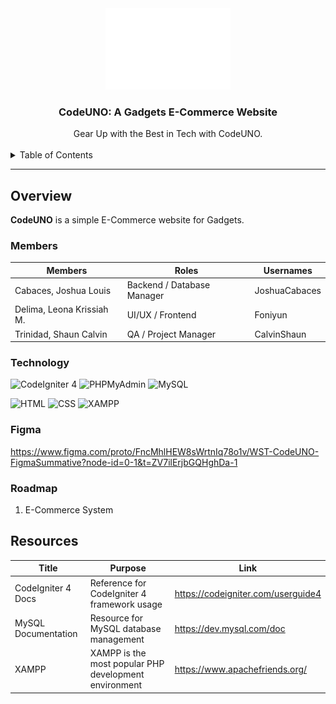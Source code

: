 <a name="readme-top"></a>

<br/>
<br/>

<div align="center">
  <a href="https://github.com/FEU-TECH-Code-Igniter/WST--CODE-UNO-SUMMATIVE">
    <img src="https://github.com/FEU-TECH-Code-Igniter/WST--CODE-UNO-SUMMATIVE/blob/main/codeUNO%20white.png" alt="codeUNO" width="200" height="130">
  </a>
  <h3 align="center">CodeUNO: A Gadgets E-Commerce Website</h3>
</div>

<div align="center">
  Gear Up with the Best in Tech with CodeUNO.
</div>

<br/>

<details>
  <summary>Table of Contents</summary>
  <ol>
    <li>
      <a href="#overview">Overview</a>
      <ol>
        <li><a href="#technology">Technology</a></li>
        <li><a href="#figma">Figma</a></li>
      </ol>
    </li>
    <li><a href="#roadmap">Roadmap</a></li>
    <li><a href="#resources">Resources</a></li>
  </ol>
</details>

---

## Overview

**CodeUNO** is a simple E-Commerce website for Gadgets.

### Members
| Members                        | Roles                     | Usernames         |
|--------------------------------|---------------------------|-------------------|
| Cabaces, Joshua Louis          | Backend / Database Manager| JoshuaCabaces     |
| Delima, Leona Krissiah M.      | UI/UX / Frontend          | Foniyun           |
| Trinidad, Shaun Calvin         | QA / Project Manager      | CalvinShaun       |



### Technology

![CodeIgniter 4](https://img.shields.io/badge/CodeIgniter-EE4623?style=for-the-badge&logo=codeigniter&logoColor=white)
![PHPMyAdmin](https://img.shields.io/badge/MyPHPAdmin-4479A1?style=for-the-badge&logo=phpmyadmin&logoColor=white)
![MySQL](https://img.shields.io/badge/MySQL-4479A1?style=for-the-badge&logo=mysql&logoColor=white)

![HTML](https://img.shields.io/badge/HTML-E34F26?style=for-the-badge&logo=html5&logoColor=white)
![CSS](https://img.shields.io/badge/CSS-1572B6?style=for-the-badge&logo=css3&logoColor=white)
![XAMPP](https://img.shields.io/badge/XAMPP-FB7A24?style=for-the-badge&logo=xampp&logoColor=white)

### Figma
https://www.figma.com/proto/FncMhlHEW8sWrtnIq78o1v/WST-CodeUNO-FigmaSummative?node-id=0-1&t=ZV7ilErjbGQHghDa-1


### Roadmap
1. E-Commerce System

## Resources

| Title                | Purpose                                                  | Link              |
|----------------------|----------------------------------------------------------|-------------------|
| CodeIgniter 4 Docs   | Reference for CodeIgniter 4 framework usage              | https://codeigniter.com/userguide4 |
| MySQL Documentation  | Resource for MySQL database management                   | https://dev.mysql.com/doc          |
| XAMPP                | XAMPP is the most popular PHP development environment    | https://www.apachefriends.org/     |
